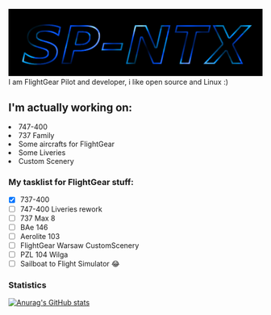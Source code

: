 ![image](SP-NTX-logotype.png)
I am FlightGear Pilot and developer, i like open source and Linux :)
## I'm actually working on:
<li>747-400</li>
<li>737 Family</li>
<li>Some aircrafts for FlightGear</li>
<li>Some Liveries</li>
<li>Custom Scenery</li>

### My tasklist for FlightGear stuff:

- [x] 737-400
- [ ] 747-400 Liveries rework
- [ ] 737 Max 8
- [ ] BAe 146
- [ ] Aerolite 103
- [ ] FlightGear Warsaw CustomScenery
- [ ] PZL 104 Wilga
- [ ] Sailboat to Flight Simulator :joy:

### Statistics
[![Anurag's GitHub stats](https://github-readme-stats.vercel.app/api?username=SP-NTX)](https://github.com/anuraghazra/github-readme-stats)
